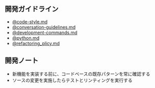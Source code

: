 ## 開発ガイドライン

- [@code-style.md](prompts/code-style.md)
- [@conversation-guidelines.md](prompts/conversation-guidelines.md)
- [@development-commands.md](prompts/development-commands.md)
- [@python.md](prompts/python.md)
- [@refactoring_plicy.md](prompts/refactoring_policy.md)

## 開発ノート

- 新機能を実装する前に、コードベースの既存パターンを常に確認する
- ソースの変更を実施したらテストとリンティングを実行する
